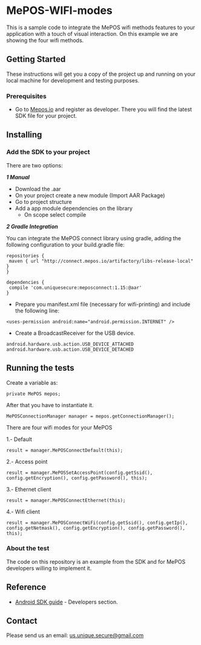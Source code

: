 # MePOS-WIFI-modes

This is a sample code to  integrate the MePOS wifi methods features to your application with a touch of visual interaction. On this example we are showing the four wifi methods.

## Getting Started

These instructions will get you a copy of the project up and running on your local machine for development and testing purposes.

### Prerequisites


* Go to [Mepos.io](http://mepos.io/developers) and register as developer. There you will find the latest SDK file for your project.

## Installing

### Add the SDK to your project

There are two options:

***1 Manual***

- Download the .aar
- On your project create a new module (Import AAR Package)
- Go to project structure
- Add a app module dependencies on the library
    - On scope select compile

***2 Gradle Integration***

  You can integrate the MePOS connect library using gradle, adding the following configuration to your build.gradle file:

```
repositories {
 maven { url "http://connect.mepos.io/artifactory/libs-release-local" }
}
```

```
dependencies {
 compile 'com.uniquesecure:meposconnect:1.15:@aar'
}
```

* Prepare you manifest.xml file (necessary for wifi-printing) and include the following line:
```
<uses-permission android:name="android.permission.INTERNET" />
```
* Create a BroadcastReceiver for the USB device.

```
android.hardware.usb.action.USB_DEVICE_ATTACHED
android.hardware.usb.action.USB_DEVICE_DETACHED
```

## Running the tests

Create a variable as:

```
private MePOS mepos;
```

After that you have to instantiate it.

```
MePOSConnectionManager manager = mepos.getConnectionManager();
```

There are four wifi modes for your MePOS

1.- Default

```
result = manager.MePOSConnectDefault(this);
```

2.- Access point

```
result = manager.MePOSSetAccessPoint(config.getSsid(), config.getEncryption(), config.getPassword(), this);
```

3.- Ethernet client

```
result = manager.MePOSConnectEthernet(this);
```

4.- Wifi client

```
result = manager.MePOSConnectWiFi(config.getSsid(), config.getIp(), config.getNetmask(), config.getEncryption(), config.getPassword(), this);
```

### About the test

The code on this repository is an example from the SDK and for MePOS developers willing to implement it.

## Reference

* [Android SDK guide](http://mepos.io/) - Developers section.


## Contact

Please send us an email: us.unique.secure@gmail.com
